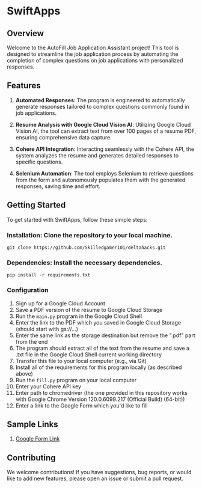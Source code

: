 # SwiftApps
## Overview
Welcome to the AutoFill Job Application Assistant project! This tool is designed to streamline the job application process by automating the completion of complex questions on job applications with personalized responses.

## Features
1. **Automated Responses**: The program is engineered to automatically generate responses tailored to complex questions commonly found in job applications.

2. **Resume Analysis with Google Cloud Vision AI**: Utilizing Google Cloud Vision AI, the tool can extract text from over 100 pages of a resume PDF, ensuring comprehensive data capture.

3. **Cohere API Integration**: Interacting seamlessly with the Cohere API, the system analyzes the resume and generates detailed responses to specific questions.

4. **Selenium Automation**: The tool employs Selenium to retrieve questions from the form and autonomously populates them with the generated responses, saving time and effort.

## Getting Started
To get started with SwiftApps, follow these simple steps:

### Installation: Clone the repository to your local machine.

`git clone https://github.com/Skilledgamer101/deltahacks.git`

### Dependencies: Install the necessary dependencies.

`pip install -r requirements.txt`

### Configuration
1. Sign up for a Google Cloud Account
2. Save a PDF version of the resume to Google Cloud Storage
3. Run the `main.py` program in the Google Cloud Shell
4. Enter the link to the PDF which you saved in Google Cloud Storage (should start with gs://...)
5. Enter the same link as the storage destination but remove the ".pdf" part from the end
6. The program should extract all of the text from the resume and save a .txt file in the Google Cloud Shell current working directory
7. Transfer this file to your local computer (e.g., via Git)
8. Install all of the requirements for this program locally (as described above)
9. Run the `fill.py` program on your local computer
10. Enter your Cohere API key
11. Enter path to chromedriver (the one provided in this repository works with Google Chrome Version 120.0.6099.217 (Official Build) (64-bit))
12. Enter a link to the Google Form which you'd like to fill

## Sample Links

1. [Google Form Link](https://docs.google.com/forms/d/e/1FAIpQLSdhxqopQPUkUWsntlTyMolWr4Ab4NMuDiGHT4_gaGE4GIR1eg/viewform?pli=1)


## Contributing
We welcome contributions! If you have suggestions, bug reports, or would like to add new features, please open an issue or submit a pull request.
